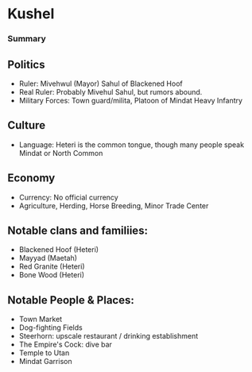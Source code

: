 # Kushel
### Summary

## Politics
* Ruler: Mivehwul (Mayor) Sahul of Blackened Hoof
* Real Ruler: Probably Mivehul Sahul, but rumors abound.
* Military Forces: Town guard/milita, Platoon of Mindat Heavy Infantry

## Culture
* Language: Heteri is the common tongue, though many people speak Mindat or North Common

## Economy
* Currency: No official currency
* Agriculture, Herding, Horse Breeding, Minor Trade Center

## Notable clans and familiies:
* Blackened Hoof (Heteri)
* Mayyad (Maetah)
* Red Granite (Heteri)
* Bone Wood (Heteri)


## Notable People & Places:
* Town Market
* Dog-fighting Fields
* Steerhorn: upscale restaurant / drinking establishment
* The Empire's Cock: dive bar
* Temple to Utan
* Mindat Garrison 